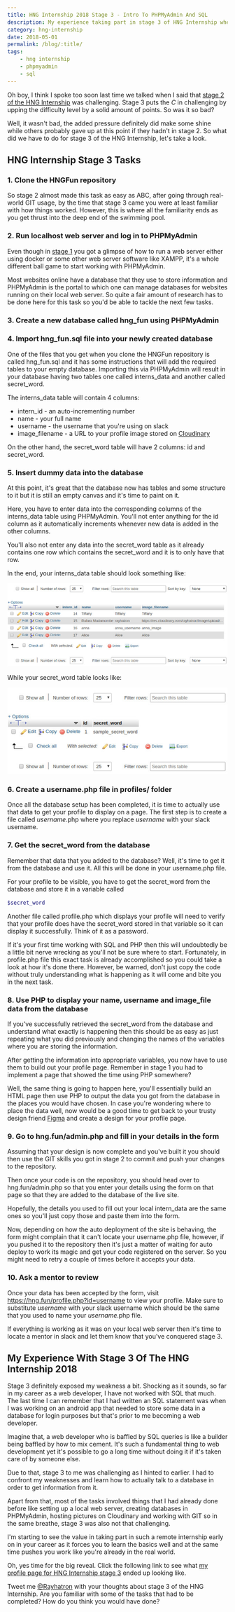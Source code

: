 ```yaml
--- 
title: HNG Internship 2018 Stage 3 - Intro To PHPMyAdmin And SQL
description: My experience taking part in stage 3 of HNG Internship where we got an introduction to PHP, PHPMyAdmin and SQL.
category: hng-internship
date: 2018-05-01
permalink: /blog/:title/
tags: 
    - hng internship
    - phpmyadmin
    - sql
---
```


Oh boy, I think I spoke too soon last time we talked when I said that [stage 2 of the HNG Internship](/blog/hng-internship-2018-stage-2-git-and-github-for-code-collaboration/) was challenging. Stage 3 puts the *C* in challenging by upping the difficulty level by a solid amount of points. So was it so bad?
<!--more-->

Well, it wasn't bad, the added pressure definitely did make some shine while others probably gave up at this point if they hadn't in stage 2. So what did we have to do for stage 3 of the HNG Internship, let's take a look.

## HNG Internship Stage 3 Tasks 

### 1. Clone the HNGFun repository

So stage 2 almost made this task as easy as ABC, after going through real-world GIT usage, by the time that stage 3 came you were at least familiar with how things worked. However, this is where all the familiarity ends as you get thrust into the deep end of the swimming pool.

### 2. Run localhost web server and log in to PHPMyAdmin

Even though in [stage 1](/blog/hng-internship-2018-stage-1-design-and-a-bit-of-code/) you got a glimpse of how to run a web server either using docker or some other web server software like XAMPP, it's a whole different ball game to start working with PHPMyAdmin. 

Most websites online have a database that they use to store information and PHPMyAdmin is the portal to which one can manage databases for websites running on their local web server. So quite a fair amount of research has to be done here for this task so you'd be able to tackle the next few tasks. 

### 3. Create a new database called hng_fun using PHPMyAdmin
### 4. Import hng_fun.sql file into your newly created database

One of the files that you get when you clone the HNGFun repository is called hng_fun.sql and it has some instructions that will add the required tables to your empty database. Importing this via PHPMyAdmin will result in your database having two tables one called interns_data and another called secret_word. 

The interns_data table will contain 4 columns: 

- intern_id - an auto-incrementing number
- name - your full name
- username - the username that you're using on slack
- image_filename - a URL to your profile image stored on [Cloudinary](https://cloudinary.com)

On the other hand, the secret_word table will have 2 columns: id and secret_word. 

### 5. Insert dummy data into the database 

At this point, it's great that the database now has tables and some structure to it but it is still an empty canvas and it's time to paint on it. 

Here, you have to enter data into the corresponding columns of the interns_data table using PHPMyAdmin. You'll not enter anything for the id column as it automatically increments whenever new data is added in the other columns. 

You'll also not enter any data into the secret_word table as it already contains one row which contains the secret_word and it is to only have that row.

In the end, your interns_data table should look something like: 

<div class="text-center"><img src="/images/blog/hng-internship/stage-3/interns_data.jpg" alt="HNG Internship 2018 Stage 3 interns_data table in database" title="HNG Internship 2018 Stage 3 interns_data table in database"/></div>

While your secret_word table looks like:

<div class="text-center"><img src="/images/blog/hng-internship/stage-3/secret_word.jpg" alt="HNG Internship 2018 Stage 3 secret_word table in database" title="HNG Internship 2018 Stage 3 secret_word table in database"/></div>

### 6. Create a username.php file in profiles/ folder

Once all the database setup has been completed, it is time to actually use that data to get your profile to display on a page. The first step is to create a file called _username_.php where you replace _username_ with your slack username. 

### 7. Get the secret_word from the database

Remember that data that you added to the database? Well, it's time to get it from the database and use it. All this will be done in your username.php file. 

For your profile to be visible, you have to get the secret_word from the database and store it in a variable called 

```php
$secret_word 
```

Another file called profile.php which displays your profile will need to verify that your profile does have the secret_word stored in that variable so it can display it successfully. Think of it as a password. 

If it's your first time working with SQL and PHP then this will undoubtedly be a little bit nerve wrecking as you'll not be sure where to start. Fortunately, in profile.php file this exact task is already accomplished so you could take a look at how it's done there. However, be warned, don't just copy the code without truly understanding what is happening as it will come and bite you in the next task. 

### 8. Use PHP to display your name, username and image_file data from the database

If you've successfully retrieved the secret_word from the database and understand what exactly is happening then this should be as easy as just repeating what you did previously and changing the names of the variables where you are storing the information. 

After getting the information into appropriate variables, you now have to use them to build out your profile page. Remember in stage 1 you had to implement a page that showed the time using PHP somewhere? 

Well, the same thing is going to happen here, you'll essentially build an HTML page then use PHP to output the data you got from the database in the places you would have chosen. In case you're wondering where to place the data well, now would be a good time to get back to your trusty design friend [Figma](https://www.figma.com/) and create a design for your profile page. 

### 9. Go to hng.fun/admin.php and fill in your details in the form

Assuming that your design is now complete and you've built it you should then use the GIT skills you got in stage 2 to commit and push your changes to the repository. 

Then once your code is on the repository, you should head over to hng.fun/admin.php so that you enter your details using the form on that page so that they are added to the database of the live site. 

Hopefully, the details you used to fill out your local intern_data are the same ones so you'll just copy those and paste them into the form. 

Now, depending on how the auto deployment of the site is behaving, the form might complain that it can't locate your username.php file, however, if you pushed it to the repository then it's just a matter of waiting for auto deploy to work its magic and get your code registered on the server. So you might need to retry a couple of times before it accepts your data.

### 10. Ask a mentor to review 

Once your data has been accepted by the form, visit https://hng.fun/profile.php?id=username to view your profile. Make sure to substitute _username_ with your slack username which should be the same that you used to name your _username_.php file. 

If everything is working as it was on your local web server then it's time to locate a mentor in slack and let them know that you've conquered stage 3. 

## My Experience With Stage 3 Of The HNG Internship 2018

Stage 3 definitely exposed my weakness a bit. Shocking as it sounds, so far in my career as a web developer, I have not worked with SQL that much. The last time I can remember that I had written an SQL statement was when I was working on an android app that needed to store some data in a database for login purposes but that's prior to me becoming a web developer. 

Imagine that, a web developer who is baffled by SQL queries is like a builder being baffled by how to mix cement. It's such a fundamental thing to web development yet it's possible to go a long time without doing it if it's taken care of by someone else. 

Due to that, stage 3 to me was challenging as I hinted to earlier. I had to confront my weaknesses and learn how to actually talk to a database in order to get information from it. 

Apart from that, most of the tasks involved things that I had already done before like setting up a local web server, creating databases in PHPMyAdmin, hosting pictures on Cloudinary and working with GIT so in the same breathe, stage 3 was also not that challenging. 

I'm starting to see the value in taking part in such a remote internship early on in your career as it forces you to learn the basics well and at the same time pushes you work like you're already in the real world.

Oh, yes time for the big reveal. Click the following link to see what [my profile page for HNG Internship stage 3](https://hng.fun/profile.php?id=rayhatron) ended up looking like. 


Tweet me <a href="https://twitter.com/{{site.twitter_username}}" target="_blank" title="Twitter">@Rayhatron</a> with your thoughts about stage 3 of the HNG Internship. Are you familiar with some of the tasks that had to be completed? How do you think you would have done?
